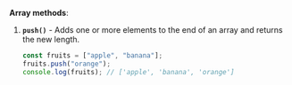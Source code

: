 **Array methods**:

1. **`push()`** - Adds one or more elements to the end of an array and returns the new length.

   ```javascript
   const fruits = ["apple", "banana"];
   fruits.push("orange");
   console.log(fruits); // ['apple', 'banana', 'orange']
   ```
